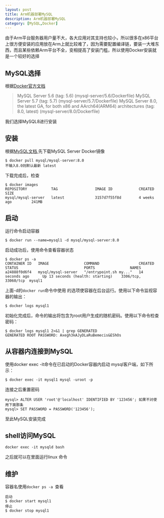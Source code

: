 ```yaml
---
layout: post
title: Arm机器部署MySQL
description: Arm机器部署MySQL
category: [MySQL,Docker]
---
```

由于Arm平台服务器用户量不大，各大应用对其支持也较小，所以很多在x86平台上很方便安装的应用放在Arm上就比较难了，因为需要配置编译链，要装一大堆东西，而且某些依赖Arm平台不全，变相提高了安装门槛，所以使用Docker安装就是一个较好的选择
## MySQL选择
根据[Docker官方文档](https://hub.docker.com/r/mysql/mysql-server/)  
> MySQL Server 5.6 (tag: 5.6) (mysql-server/5.6/Dockerfile)
> MySQL Server 5.7 (tag: 5.7) (mysql-server/5.7/Dockerfile)
> MySQL Server 8.0, the latest GA, for both x86 and AArch64(ARM64) architectures (tag: 8.0, latest) (mysql-server/8.0/Dockerfile)  

我们选择MySQL8进行安装
## 安装
根据[MySQL文档](https://dev.mysql.com/doc/refman/8.0/en/docker-mysql-getting-started.html),先下载MySQL Server Docker镜像  
```
$ docker pull mysql/mysql-server:8.0
不输入8.0则默认最新 latest
```
下载完成后，检查  
```
$ docker images
REPOSITORY           TAG                 IMAGE ID            CREATED             SIZE
mysql/mysql-server   latest              3157d7f55f8d        4 weeks ago         241MB
```
## 启动
运行命令启动容器
```
$ docker run --name=mysql1 -d mysql/mysql-server:8.0
```
启动成功后，使用命令查看容器状态  
```
$ docker ps -a
CONTAINER ID   IMAGE                COMMAND                  CREATED             STATUS                              PORTS                NAMES
a24888f0d6f4   mysql/mysql-server   "/entrypoint.sh my..."   14 seconds ago      Up 13 seconds (health: starting)    3306/tcp, 33060/tcp  mysql1
```
上面-d的`docker run`命令中使用 的选项使容器在后台运行。使用以下命令监视容器的输出：
```
$ docker logs mysql1
```
初始化完成后，命令的输出将包含为root用户生成的随机密码。使用以下命令检查密码：
```
$ docker logs mysql1 2>&1 | grep GENERATED
GENERATED ROOT PASSWORD: Axegh3kAJyDLaRuBemecis&EShOs
```
## 从容器内连接到MySQL
使用docker exec -it命令在已启动的Docker容器内启动 mysql客户端，如下所示：
```
$ docker exec -it mysql1 mysql -uroot -p
```
连接之后重置密码
```
mysql> ALTER USER 'root'@'localhost' IDENTIFIED BY '123456'; 如果不对使用下面那条
mysql> SET PASSWORD = PASSWORD('123456');
```
至此MySQL安装完成
## shell访问MySQL
```
docker exec -it mysqld bash
```
之后就可以在里面运行linux 命令
## 维护
容器名使用`docker ps -a `查看
```
启动
$ docker start mysql1
停止
$ docker stop mysql1
```